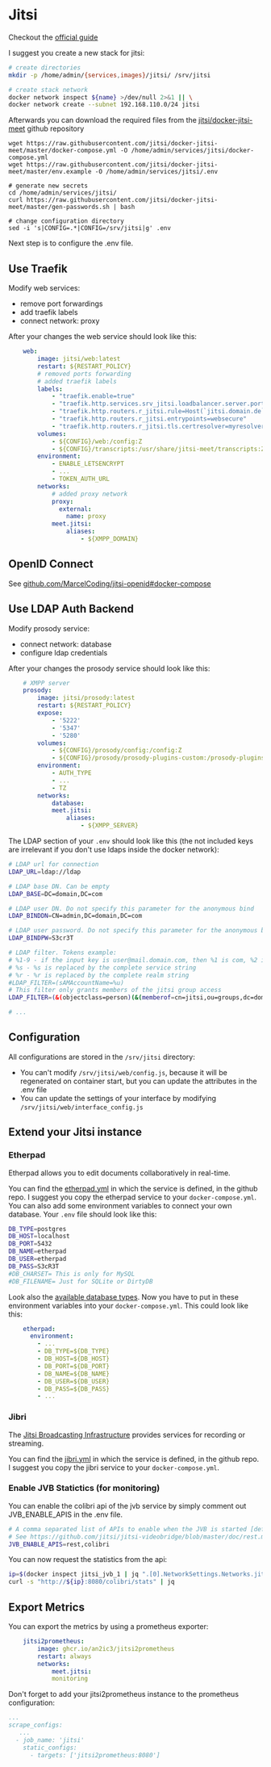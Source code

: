 # Jitsi

Checkout the [official guide](https://jitsi.github.io/handbook/docs/devops-guide/devops-guide-docker)

I suggest you create a new stack for jitsi:
```bash
# create directories
mkdir -p /home/admin/{services,images}/jitsi/ /srv/jitsi

# create stack network
docker network inspect ${name} >/dev/null 2>&1 || \
docker network create --subnet 192.168.110.0/24 jitsi
```

Afterwards you can download the required files from the [jitsi/docker-jitsi-meet](https://github.com/jitsi/docker-jitsi-meet) github repository
```
wget https://raw.githubusercontent.com/jitsi/docker-jitsi-meet/master/docker-compose.yml -O /home/admin/services/jitsi/docker-compose.yml
wget https://raw.githubusercontent.com/jitsi/docker-jitsi-meet/master/env.example -O /home/admin/services/jitsi/.env

# generate new secrets
cd /home/admin/services/jitsi/
curl https://raw.githubusercontent.com/jitsi/docker-jitsi-meet/master/gen-passwords.sh | bash

# change configuration directory
sed -i 's|CONFIG=.*|CONFIG=/srv/jitsi|g' .env
```

Next step is to configure the .env file.

## Use Traefik
Modify web services:
<ul>
  <li>
    remove port forwardings
  </li>
  <li>
    add traefik labels
  </li>
  <li>
    connect network: proxy
  </li>
</ul>

After your changes the web service should look like this:
```yaml
    web:
        image: jitsi/web:latest
        restart: ${RESTART_POLICY}
        # removed ports forwarding
        # added traefik labels
        labels:
            - "traefik.enable=true"
            - "traefik.http.services.srv_jitsi.loadbalancer.server.port=80"
            - "traefik.http.routers.r_jitsi.rule=Host(`jitsi.domain.de`)"
            - "traefik.http.routers.r_jitsi.entrypoints=websecure"
            - "traefik.http.routers.r_jitsi.tls.certresolver=myresolver"
        volumes:
            - ${CONFIG}/web:/config:Z
            - ${CONFIG}/transcripts:/usr/share/jitsi-meet/transcripts:Z
        environment:
            - ENABLE_LETSENCRYPT
            - ...
            - TOKEN_AUTH_URL
        networks:
            # added proxy network
            proxy:
              external:
                name: proxy
            meet.jitsi:
                aliases:
                    - ${XMPP_DOMAIN}
```

## OpenID Connect
See [github.com/MarcelCoding/jitsi-openid#docker-compose](https://github.com/MarcelCoding/jitsi-openid#docker-compose)

## Use LDAP Auth Backend
Modify prosody service:
<ul>
  <li>
    connect network: database
  </li>
  <li>
    configure ldap credentials
  </li>
</ul>


After your changes the prosody service should look like this:
```yaml
    # XMPP server
    prosody:
        image: jitsi/prosody:latest
        restart: ${RESTART_POLICY}
        expose:
            - '5222'
            - '5347'
            - '5280'
        volumes:
            - ${CONFIG}/prosody/config:/config:Z
            - ${CONFIG}/prosody/prosody-plugins-custom:/prosody-plugins-custom:Z
        environment:
            - AUTH_TYPE
            - ...
            - TZ
        networks:
            database:
            meet.jitsi:
                aliases:
                    - ${XMPP_SERVER}
```

The LDAP section of your `.env` should look like this (the not included keys are irrelevant if you don't use ldaps inside the docker network):
```bash
# LDAP url for connection
LDAP_URL=ldap://ldap

# LDAP base DN. Can be empty
LDAP_BASE=DC=domain,DC=com

# LDAP user DN. Do not specify this parameter for the anonymous bind
LDAP_BINDDN=CN=admin,DC=domain,DC=com

# LDAP user password. Do not specify this parameter for the anonymous bind
LDAP_BINDPW=S3cr3T

# LDAP filter. Tokens example:
# %1-9 - if the input key is user@mail.domain.com, then %1 is com, %2 is domain and %3 is mail
# %s - %s is replaced by the complete service string
# %r - %r is replaced by the complete realm string
#LDAP_FILTER=(sAMAccountName=%u)
# This filter only grants members of the jitsi group access
LDAP_FILTER=(&(objectclass=person)(&(memberof=cn=jitsi,ou=groups,dc=domain,dc=de))(uid=%u))

# ...
```

## Configuration
All configurations are stored in the `/srv/jitsi` directory:
<ul>
  <li>
    You can't modify <code>/srv/jitsi/web/config.js</code>, because it will be regenerated on container start, but you can update the attributes in the .env file
  </li>
  <li>
    You can update the settings of your interface by modifying <code>/srv/jitsi/web/interface_config.js</code>
  </li>
</ul>


## Extend your Jitsi instance
### Etherpad
Etherpad allows you to edit documents collaboratively in real-time.

You can find the [etherpad.yml](https://github.com/jitsi/docker-jitsi-meet/blob/master/etherpad.yml) in which the service is defined, in the github repo.
I suggest you copy the etherpad service to your `docker-compose.yml`.
You can also add some environment variables to connect your own database. Your `.env` file should look like this:
```bash
DB_TYPE=postgres
DB_HOST=localhost
DB_PORT=5432
DB_NAME=etherpad
DB_USER=etherpad
DB_PASS=S3cR3T
#DB_CHARSET= This is only for MySQL
#DB_FILENAME= Just for SQLite or DirtyDB
```
Look also the [available database types](https://www.npmjs.com/package/ueberdb2). Now you have to put in these environment variables into your `docker-compose.yml`. This could look like this:
```yaml
    etherpad:
      environment:
        - ...
        - DB_TYPE=${DB_TYPE}
        - DB_HOST=${DB_HOST}
        - DB_PORT=${DB_PORT}
        - DB_NAME=${DB_NAME}
        - DB_USER=${DB_USER}
        - DB_PASS=${DB_PASS}
        - ...
```

### Jibri
The [Jitsi Broadcasting Infrastructure](https://github.com/jitsi/jibri) provides services for recording or streaming.

You can find the [jibri.yml](https://github.com/jitsi/docker-jitsi-meet/blob/master/jibri.yml) in which the service is defined, in the github repo.  
I suggest you copy the jibri service to your `docker-compose.yml`.

### Enable JVB Statictics (for monitoring)
You can enable the colibri api of the jvb service by simply comment out JVB_ENABLE_APIS in the .env file.
```bash
# A comma separated list of APIs to enable when the JVB is started [default: none]
# See https://github.com/jitsi/jitsi-videobridge/blob/master/doc/rest.md for more information
JVB_ENABLE_APIS=rest,colibri
```

You can now request the statistics from the api:
```bash
ip=$(docker inspect jitsi_jvb_1 | jq ".[0].NetworkSettings.Networks.jitsi.IPAddress" | tr -d '"')
curl -s "http://${ip}:8080/colibri/stats" | jq
```

## Export Metrics
You can export the metrics by using a prometheus exporter:
```yaml
    jitsi2prometheus:
        image: ghcr.io/an2ic3/jitsi2prometheus
        restart: always
        networks:
            meet.jitsi:
            monitoring
```

Don't forget to add your jitsi2prometheus instance to the prometheus configuration:
```yaml
...
scrape_configs:
   ...
  - job_name: 'jitsi'
    static_configs:
      - targets: ['jitsi2prometheus:8080']
```

